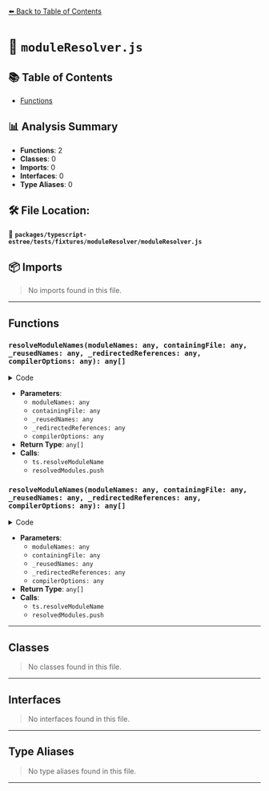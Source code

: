 [⬅️ Back to Table of Contents](../../../../../index.md)

# 📄 `moduleResolver.js`

## 📚 Table of Contents

- [Functions](#functions)

## 📊 Analysis Summary

- **Functions**: 2
- **Classes**: 0
- **Imports**: 0
- **Interfaces**: 0
- **Type Aliases**: 0

## 🛠️ File Location:
📂 **`packages/typescript-estree/tests/fixtures/moduleResolver/moduleResolver.js`**

## 📦 Imports

> No imports found in this file.


---

## Functions

### `resolveModuleNames(moduleNames: any, containingFile: any, _reusedNames: any, _redirectedReferences: any, compilerOptions: any): any[]`

<details><summary>Code</summary>

```ts
(
    moduleNames,
    containingFile,
    _reusedNames,
    _redirectedReferences,
    compilerOptions,
  ) => {
    const resolvedModules = [];

    for (const moduleName of moduleNames) {
      let parsedModuleName = moduleName;

      if (parsedModuleName === '__PLACEHOLDER__') {
        parsedModuleName = './something';
      }

      const resolution = ts.resolveModuleName(
        parsedModuleName,
        containingFile,
        compilerOptions,
        {
          fileExists: ts.sys.fileExists,
          readFile: ts.sys.readFile,
        },
      );

      resolvedModules.push(resolution.resolvedModule);
    }

    return resolvedModules;
  }
```
</details>

- **Parameters**:
  - `moduleNames: any`
  - `containingFile: any`
  - `_reusedNames: any`
  - `_redirectedReferences: any`
  - `compilerOptions: any`
- **Return Type**: `any[]`
- **Calls**:
  - `ts.resolveModuleName`
  - `resolvedModules.push`
### `resolveModuleNames(moduleNames: any, containingFile: any, _reusedNames: any, _redirectedReferences: any, compilerOptions: any): any[]`

<details><summary>Code</summary>

```ts
(
    moduleNames,
    containingFile,
    _reusedNames,
    _redirectedReferences,
    compilerOptions,
  ) => {
    const resolvedModules = [];

    for (const moduleName of moduleNames) {
      let parsedModuleName = moduleName;

      if (parsedModuleName === '__PLACEHOLDER__') {
        parsedModuleName = './something';
      }

      const resolution = ts.resolveModuleName(
        parsedModuleName,
        containingFile,
        compilerOptions,
        {
          fileExists: ts.sys.fileExists,
          readFile: ts.sys.readFile,
        },
      );

      resolvedModules.push(resolution.resolvedModule);
    }

    return resolvedModules;
  }
```
</details>

- **Parameters**:
  - `moduleNames: any`
  - `containingFile: any`
  - `_reusedNames: any`
  - `_redirectedReferences: any`
  - `compilerOptions: any`
- **Return Type**: `any[]`
- **Calls**:
  - `ts.resolveModuleName`
  - `resolvedModules.push`

---

## Classes

> No classes found in this file.


---

## Interfaces

> No interfaces found in this file.


---

## Type Aliases

> No type aliases found in this file.


---